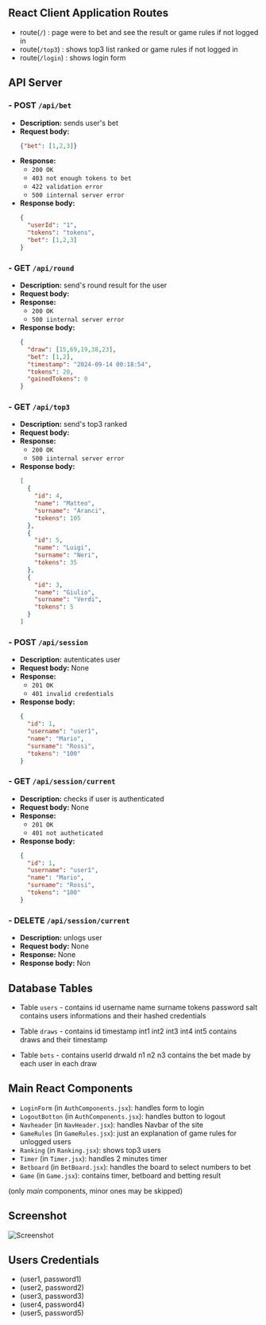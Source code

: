 ## React Client Application Routes

- route(`/`) : page were to bet and see the result or game rules if not logged in
- route(`/top3`) : shows top3 list ranked or game rules if not logged in 
- route(`/login`) : shows login form


## API Server

### - POST `/api/bet`
- **Description:** sends user's bet
- **Request body:**
  ```json  
  {"bet": [1,2,3]}
- **Response:** 
    - `200 OK`  
    - `403 not enough tokens to bet`
    - `422 validation error`
    - `500 iinternal server error`
- **Response body:**
  ```json 
  {
    "userId": "1",
    "tokens": "tokens", 
    "bet": [1,2,3]
  }

### - GET `/api/round`
- **Description:** send's round result for the user
- **Request body:**
- **Response:** 
    - `200 OK`  
    - `500 iinternal server error`
- **Response body:**
  ```json 
  {
    "draw": [15,69,19,38,23],
    "bet": [1,2],
    "timestamp": "2024-09-14 00:18:54",
    "tokens": 20,
    "gainedTokens": 0
  }

### - GET `/api/top3`
- **Description:** send's top3 ranked
- **Request body:**
- **Response:** 
    - `200 OK`  
    - `500 iinternal server error`
- **Response body:**
  ```json 
  [
    {
      "id": 4,
      "name": "Matteo",
      "surname": "Aranci",
      "tokens": 105
    },
    {
      "id": 5,
      "name": "Luigi",
      "surname": "Neri",
      "tokens": 35
    },
    {
      "id": 3,
      "name": "Giulio",
      "surname": "Verdi",
      "tokens": 5
    }
  ]

### - POST `/api/session`
- **Description:** autenticates user
- **Request body:** None
- **Response:** 
    - `201 OK`  
    - `401 invalid credentials`
- **Response body:**
  ```json 
  {
    "id": 1,
    "username": "user1",
    "name": "Mario",
    "surname": "Rossi",
    "tokens": "100"
  }

### - GET `/api/session/current`
- **Description:** checks if user is authenticated
- **Request body:** None
- **Response:** 
    - `201 OK`  
    - `401 not autheticated`
- **Response body:**
  ```json 
  {
    "id": 1,
    "username": "user1",
    "name": "Mario",
    "surname": "Rossi",
    "tokens": "100"
  }

### - DELETE `/api/session/current`
- **Description:** unlogs user
- **Request body:** None
- **Response:** None
- **Response body:** Non

## Database Tables

- Table `users` - contains 
  id	username	name	surname	tokens	password	salt
  contains users informations and their hashed credentials

- Table `draws` - contains 
  id	timestamp int1 int2 int3 int4 int5
  contains draws and their timestamp

- Table `bets` - contains 
  userId drwaId n1 n2 n3 
  contains the bet made by each user in each draw

## Main React Components

- `LoginForm` (in `AuthComponents.jsx`): handles form to login 
- `LogoutBotton` (in `AuthComponents.jsx`): handles button to logout
- `Navheader` (in `NavHeader.jsx`): handles Navbar of the site
- `GameRules` (in `GameRules.jsx`): just an explanation of game rules for unlogged users
- `Ranking` (in `Ranking.jsx`): shows top3 users
- `Timer` (in `Timer.jsx`): handles 2 minutes timer
- `Betboard` (in `BetBoard.jsx`): handles the board to select numbers to bet 
- `Game` (in `Game.jsx`): contains timer, betboard and betting result

(only _main_ components, minor ones may be skipped)

## Screenshot

![Screenshot](./screenshot.PNG)

## Users Credentials

- (user1, password1) 
- (user2, password2)
- (user3, password3)
- (user4, password4)
- (user5, password5)

